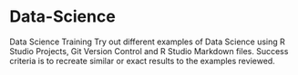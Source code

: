# Data-Science
Data Science Training
Try out different examples of Data Science using R Studio Projects, Git Version Control and R Studio Markdown files.  Success criteria is to recreate similar or exact results to the examples reviewed.